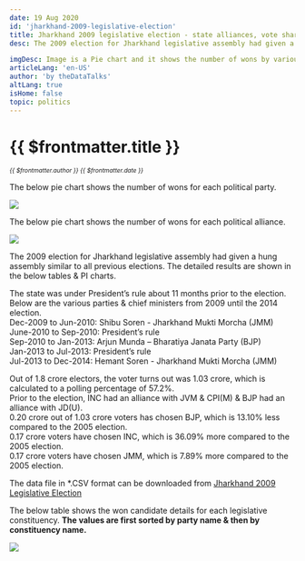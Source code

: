 ```yaml
---
date: 19 Aug 2020
id: 'jharkhand-2009-legislative-election'
title: Jharkhand 2009 legislative election - state alliances, vote share, seats won and key events.
desc: The 2009 election for Jharkhand legislative assembly had given a hung assembly similar to all previous elections. The detailed results are shown in the below tables & PI charts. The state was under President’s rule

imgDesc: Image is a Pie chart and it shows the number of wons by various alliances in the state.
articleLang: 'en-US'
author: 'by theDataTalks'
altLang: true
isHome: false
topic: politics
---
```


# {{ $frontmatter.title }}
<i style="font-size: 0.75em;"> {{ $frontmatter.author }} {{ $frontmatter.date }} </i>

The below pie chart shows the number of wons for each political party.  

![](/img/politics/jharkhand-2009-legislative-election/jh-2009-election-1.png)

The below pie chart shows the number of wons for each political alliance.  

![](/img/politics/jharkhand-2009-legislative-election/jh-2009-election-2.png)

The 2009 election for Jharkhand legislative assembly had given a hung assembly similar to all previous elections. The detailed results are shown in the below tables & PI charts.  

The state was under President’s rule about 11 months prior to the election. Below are the various parties & chief ministers from 2009 until the 2014 election.  
Dec-2009 to Jun-2010: Shibu Soren - Jharkhand Mukti Morcha (JMM)  
June-2010 to Sep-2010: President’s rule  
Sep-2010 to Jan-2013: Arjun Munda – Bharatiya Janata Party (BJP)  
Jan-2013 to Jul-2013: President’s rule  
Jul-2013 to Dec-2014: Hemant Soren - Jharkhand Mukti Morcha (JMM)  

Out of 1.8 crore electors, the voter turns out was 1.03 crore, which is calculated to a polling percentage of 57.2%.  
Prior to the election, INC had an alliance with JVM & CPI(M) & BJP had an alliance with JD(U).  
0.20 crore out of 1.03 crore voters has chosen BJP, which is 13.10% less compared to the 2005 election.  
0.17 crore voters have chosen INC, which is 36.09% more compared to the 2005 election.  
0.17 crore voters have chosen JMM, which is 7.89% more compared to the 2005 election.  

The data file in \*.CSV format can be downloaded from [Jharkhand 2009 Legislative Election](http://thedatatalks.in/datas/politics/jharkhand-2009-legislative-election.csv)

The below table shows the won candidate details for each legislative constituency.
**The values are first sorted by party name & then by constituency name.**

![](/img/politics/jharkhand-2009-legislative-election/jh-2009-election-3.png)


<style>

</style>